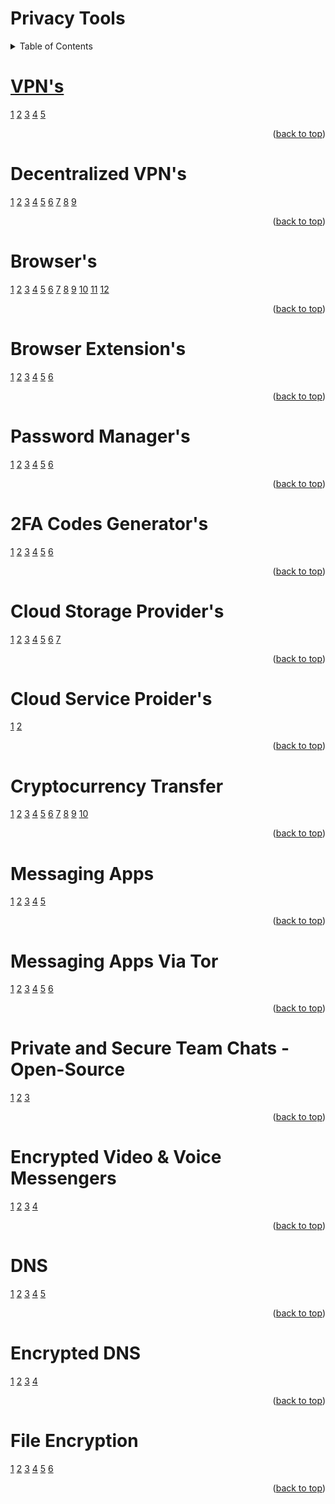 # Privacy Tools

<!-- TABLE OF CONTENTS -->
<details>
  <summary>Table of Contents</summary>
      <ol>
        <li><a href="#decentralized-vpns">dVPNs</a></li>
        <li><a href="#browser">Browsers</a></li>
        <li><a href="#browser-extensions">Browser Extensions</a></li>
        <li><a href="#password-managers">Password Managers</a></li>
        <li><a href="#2fa-codes-generators">2Fa Code Generators</a></li>
        <li><a href="#cloud-storage-providers">Cloud Storage Providers</a></li>
        <li><a href="#cloud-service-proiders">Cloud Service Provider</a></li>
        <li><a href="#cryptocurrency-transfer">Cryptocurrency Transfer</a></li>
        <li><a href="#messaging-apps">Messaging Apps</a></li>
        <ul>
        <li><a href="#messaging-apps-via-tor">Messaging Apps Via Tor</a></li>
        <li><a href="#private-and-secure-team-chats---open-source"> Private and Secure Team Chats(Open-Source)</a></li>
        </ul>
        <li><a href="#encrypted-video--voice-messengers">Encrypted Video & Voice Messengers</a></li>
        <li><a href="#dns">DNS</a></li>
        <li><a href="#encrypted-dns">Enrypted DNS</li>
        <li><a href="#file-encryption">File Encryption</li>
  </ol>
</details>


# VPN's
[1](https://nordvpn.com/)
[2](https://surfshark.com/)
[3](https://www.expressvpn.com/)
[4](https://protonvpn.com/)
[5](https://mullvad.net/en/why-mullvad-vpn)

<p align="right">(<a href="#readme">back to top</a>)</p>

# Decentralized VPN's
[1](https://safing.io/spn/)
[2](https://sentinel.co/)
[3](https://kelvpn.com/)
[4](https://www.mysteriumvpn.com/)
[5](https://www.orchid.com/vpn/)
[6](https://tachyon.eco/)
[7](https://www.deeper.network/)
[8](https://hoprnet.org/)
[9](https://boringprotocol.io/)

<p align="right">(<a href="#readme">back to top</a>)</p>

# Browser's
[1](https://librewolf.net/)
[2](https://brave.com/)
[3](https://www.mozilla.org/en-US/firefox/browsers/mobile/focus/)
[4](https://www.torproject.org/)
[5](https://duckduckgo.com/app)
[6](https://www.bromite.org/)
[7](https://onionbrowser.com/)
[8](https://www.mozilla.org/en-US/firefox/)
[9](https://www.waterfox.net/en-US/)
[10](https://mullvad.net/en/browser)
[11](https://www.opera.com/)
[12](https://vivaldi.com/)

<p align="right">(<a href="#readme">back to top</a>)</p>

# Browser Extension's
[1](https://github.com/gorhill/uBlock#ublock-origin)
[2](https://decentraleyes.org/)
[3](https://gitlab.com/ClearURLs/ClearUrls/-/blob/master/README.md)
[4](https://www.xbrowsersync.org/)
[5](https://github.com/Cookie-AutoDelete/Cookie-AutoDelete#installation)
[6](https://sponsor.ajay.app/)

<p align="right">(<a href="#readme">back to top</a>)</p>

# Password Manager's
[1](https://www.nordpress.com/)
[2](https://bitwarden.com/)
[3](https://www.lesspass.com/#/)
[4](https://keepassxc.org/)
[5](https://spectre.app/)
[6](https://www.dashlane.com/)

<p align="right">(<a href="#readme">back to top</a>)</p>

# 2FA Codes Generator's
[1](https://2fas.com/)
[2](https://getaegis.app/)
[3](https://play.google.com/store/apps/details?id=org.shadowice.flocke.andotp&pli=1)
[4](https://github.com/ente-io/auth/#readme)
[5](https://www.tofuauth.com/)
[6](https://github.com/raivo-otp/marketing-website/issues/19)

<p align="right">(<a href="#readme">back to top</a>)</p>

# Cloud Storage Provider's
[1](https://internxt.com/)
[2](https://nordlocker.com/)
[3](https://mega.io/?aff=TwV-_sjftpc)
[4](https://proton.me/)
[5](https://skiff.com/drive)
[6](https://nextcloud.com/)
[7](https://filen.io/)

<p align="right">(<a href="#readme">back to top</a>)</p>

# Cloud Service Proider's
[1](https://kasmweb.com/)
[2](https://www.docker.com/)

<p align="right">(<a href="#readme">back to top</a>)</p>

# Cryptocurrency Transfer
[1](https://stealthex.io/)
[2](https://sideshift.fi/)
[3](https://agoradesk.com/?rc=o7qv)
[4](https://localmonero.co/?rc=o7qv)
[5](https://majesticbank.sc/?ref=PKWnnp)
[6](https://bisq.network/)
[7](https://accounts.binance.com/en/register?ref=37212389)
[8](https://www.wizardswap.io/)
[9](https://unstoppableswap.net/)
[10](https://www.kraken.com/)

<p align="right">(<a href="#readme">back to top</a>)</p>

# Messaging Apps
[1](https://getsession.org/)
[2](https://status.im/)
[3](https://signal.org/)
[4](https://threema.ch/en)
[5](https://delta.chat/en/)

<p align="right">(<a href="#readme">back to top</a>)</p>

# Messaging Apps Via Tor
[1](https://cwtch.im/)
[2](https://speek.network/)
[3](https://briarproject.org/)
[4](https://www.ricochetrefresh.net/)
[5](https://tox.chat/)
[6](https://telegram.org/)

<p align="right">(<a href="#readme">back to top</a>)</p>

#  Private and Secure Team Chats - Open-Source
[1](https://element.io/)
[2](https://www.rocket.chat/)
[3](https://revolt.chat/)

<p align="right">(<a href="#readme">back to top</a>)</p>

# Encrypted Video & Voice Messengers
[1](https://brave.com/talk/)
[2](https://jami.net/)
[3](https://www.linphone.org/)
[4](https://jitsi.org/)

<p align="right">(<a href="#readme">back to top</a>)</p>

# DNS
[1](https://nextdns.io/)
[2](https://adguard-dns.io/)
[3](https://quad9.net/)
[4](https://1.1.1.1/)
[5](https://pi-hole.net/)

<p align="right">(<a href="#readme">back to top</a>)</p>

# Encrypted DNS
[1](https://github.com/DNSCrypt/dnscrypt-proxy#readme)
[2](https://nlnetlabs.nl/projects/unbound/about/)
[3](https://git.frostnerd.com/PublicAndroidApps/smokescreen/)
[4](https://github.com/s-s/dnscloak#readme)

<p align="right">(<a href="#readme">back to top</a>)</p>

# File Encryption
[1](https://veracrypt.fr/en/Home.html)
[2](https://gnupg.org/)
[3](https://7-zip.org/)
[4](https://cryptomator.org/)
[5](https://github.com/HACKERALERT/Picocrypt)
[6](https://hat.sh/)

<p align="right">(<a href="#readme">back to top</a>)</p>
